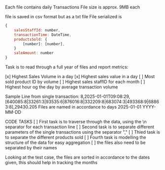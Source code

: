 Each file contains daily Transactions
File size is approx. 9MB each

file is saved in csv format but as a txt file
File serialized is

```js
{
    salesStaffId: number,
    transactionTime: DateTime,
    productsSold: {
        [number]: [number],
    }
    saleAmount: number
}
```

Task is to read through a full year of files and report metrics:

[x] Highest Sales Volume in a day
[x] Highest sales value in a day
[ ] Most sold product ID by volume
[ ] Highest sales staffID for each month
[ ] Highest hour og the day by average transaction volume

Sample Line from single transaction: 8,2025-01-01T09:08:29,[640085:8|33261:3|93535:6|876016:8|332209:8|683074:3|493368:9|68863:8],29430.205
Files are named in accordance to days
2025-01-01
YYYY-MM-DD

CODE TASKS
[ ] First task is to traverse through the data, using the \n separator for each transaction line
[ ] Second task is to separate different parameters of the single transactions using the separator ","
[ ] Thied task is to separate the different products sold
[ ] Fourth task is modelling the structure of the data for easy aggregation
[ ] the files also need to be separated by their names

Looking at the test case, the files are sorted in accordance to the dates given, this should help in tracking the months
